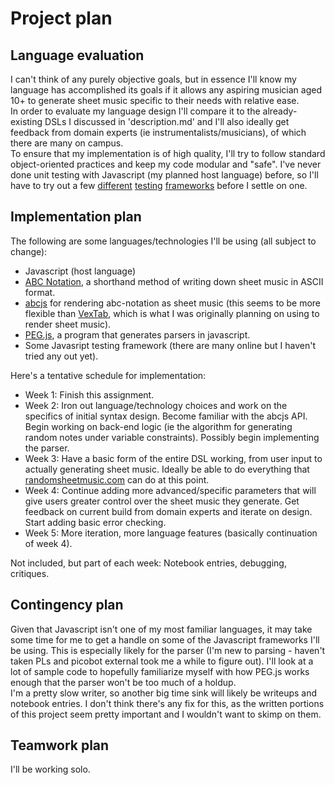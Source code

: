 # Project plan

## Language evaluation

I can't think of any purely objective goals, but in essence I'll know my language has accomplished its goals if it allows any aspiring musician aged 10+ to generate sheet music specific to their needs with relative ease.    
In order to evaluate my language design I'll compare it to the already-existing DSLs I discussed in 'description.md' and I'll also ideally get feedback from domain experts (ie instrumentalists/musicians), of which there are many on campus.  
To ensure that my implementation is of high quality, I'll try to follow standard object-oriented practices and keep my code modular and "safe".  I've never done unit testing with Javascript (my planned host language) before, so I'll have to try out a few [different](https://facebook.github.io/jest/) [testing](http://unitjs.com/) [frameworks](https://qunitjs.com/) before I settle on one.

## Implementation plan

The following are some languages/technologies I'll be using (all subject to change):
- Javascript (host language)
- [ABC Notation](http://abcnotation.com/), a shorthand method of writing down sheet music in ASCII format.
- [abcjs](https://github.com/paulrosen/abcjs) for rendering abc-notation as sheet music (this seems to be more flexible than [VexTab](http://www.vexflow.com/vextab/), which is what I was originally planning on using to render sheet music).
- [PEG.js](http://pegjs.org/documentation#using-the-parser), a program that generates parsers in javascript.
- Some Javasript testing framework (there are many online but I haven't tried any out yet).

Here's a tentative schedule for implementation:
- Week 1: Finish this assignment.
- Week 2: Iron out language/technology choices and work on the specifics of initial syntax design.  Become familiar with the abcjs API.  Begin working on back-end logic (ie the algorithm for generating random notes under variable constraints).  Possibly begin implementing the parser.
- Week 3: Have a basic form of the entire DSL working, from user input to actually generating sheet music.  Ideally be able to do everything that [randomsheetmusic.com](http://www.randomsheetmusic.com/) can do at this point.
- Week 4: Continue adding more advanced/specific parameters that will give users greater control over the sheet music they generate.  Get feedback on current build from domain experts and iterate on design.  Start adding basic error checking.
- Week 5: More iteration, more language features (basically continuation of week 4).

Not included, but part of each week: Notebook entries, debugging, critiques.


## Contingency plan

Given that Javascript isn't one of my most familiar languages, it may take some time for me to get a handle on some of the Javascript frameworks I'll be using.  This is especially likely for the parser (I'm new to parsing - haven't taken PLs and picobot external took me a while to figure out).  I'll look at a lot of sample code to hopefully familiarize myself with how PEG.js works enough that the parser won't be too much of a holdup.  
I'm a pretty slow writer, so another big time sink will likely be writeups and notebook entries.  I don't think there's any fix for this, as the written portions of this project seem pretty important and I wouldn't want to skimp on them.

## Teamwork plan 

I'll be working solo.